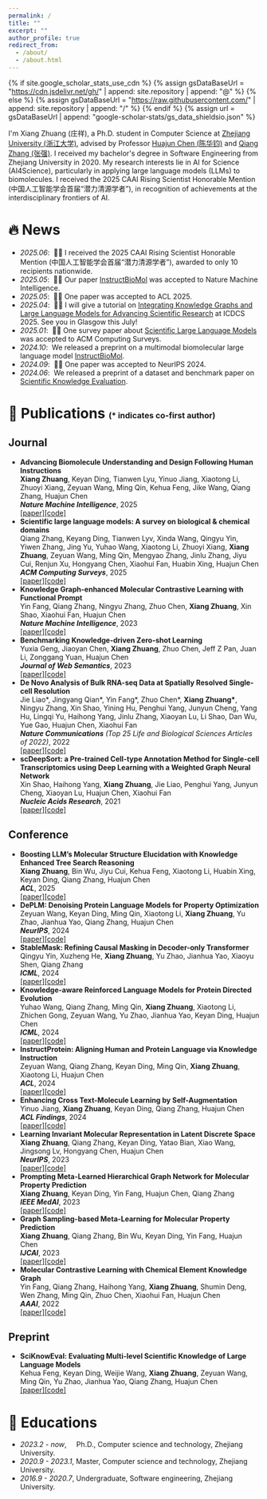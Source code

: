 ```yaml
---
permalink: /
title: ""
excerpt: ""
author_profile: true
redirect_from: 
  - /about/
  - /about.html
---
```


{% if site.google_scholar_stats_use_cdn %}
{% assign gsDataBaseUrl = "https://cdn.jsdelivr.net/gh/" | append: site.repository | append: "@" %}
{% else %}
{% assign gsDataBaseUrl = "https://raw.githubusercontent.com/" | append: site.repository | append: "/" %}
{% endif %}
{% assign url = gsDataBaseUrl | append: "google-scholar-stats/gs_data_shieldsio.json" %}

<span class='anchor' id='about-me'></span>

I'm Xiang Zhuang (庄祥), a Ph.D. student in Computer Science at [Zhejiang University (浙江大学)](https://www.zju.edu.cn/), advised by Professor [Huajun Chen (陈华钧)](https://person.zju.edu.cn/en/huajun) and [Qiang Zhang (张强)](https://person.zju.edu.cn/en/zhangqiang). I received my bachelor's degree in Software Engineering from Zhejiang University in 2020. My research interests lie in AI for Science (AI4Science), particularly in applying large language models (LLMs) to biomolecules. I received the 2025 CAAI Rising Scientist Honorable Mention (中国人工智能学会首届“潜力清源学者”), in recognition of achievements at the interdisciplinary frontiers of AI.



# 🔥 News
- *2025.06*: &nbsp;🎉🎉  I received the 2025 CAAI Rising Scientist Honorable Mention (中国人工智能学会首届“潜力清源学者”), awarded to only 10 recipients nationwide.
- *2025.05*: &nbsp;🎉🎉 Our paper [InstructBioMol](https://arxiv.org/abs/2410.07919) was accepted to Nature Machine Intelligence.
- *2025.05*: &nbsp;🎉🎉 One paper was accepted to ACL 2025.
- *2025.04*: &nbsp;🎉🎉 I will give a tutorial on [Integrating Knowledge Graphs and Large Language Models for Advancing Scientific Research](https://icdcs2025.icdcs.org/tutorial-integrating-knowledge-graphs-and-large-language-models-for-advancing-scientific-research/) at ICDCS 2025. See you in Glasgow this July!
- *2025.01*: &nbsp;🎉🎉 One survey paper about [Scientific Large Language Models](https://dl.acm.org/doi/10.1145/3715318) was accepted to ACM Computing Surveys.
- *2024.10*: &nbsp;We released a preprint on a multimodal biomolecular large language model [InstructBioMol](https://arxiv.org/abs/2410.07919).
- *2024.09*: &nbsp;🎉🎉 One paper was accepted to NeurIPS 2024.
- *2024.06*: &nbsp;We released a preprint of a dataset and benchmark paper on [Scientific Knowledge Evaluation](https://github.com/HICAI-ZJU/SciKnowEval).



# 📝 Publications <font size=3>(* indicates co-first author)</font>

<!-- <div class='paper-box'><div class='paper-box-image'><div><div class="badge">CVPR 2016</div><img src='images/500x300.png' alt="sym" width="100%"></div></div>
<div class='paper-box-text' markdown="1">

[Deep Residual Learning for Image Recognition](https://openaccess.thecvf.com/content_cvpr_2016/papers/He_Deep_Residual_Learning_CVPR_2016_paper.pdf)

**Kaiming He**, Xiangyu Zhang, Shaoqing Ren, Jian Sun

[**Project**](https://scholar.google.com/citations?view_op=view_citation&hl=zh-CN&user=DhtAFkwAAAAJ&citation_for_view=DhtAFkwAAAAJ:ALROH1vI_8AC) <strong><span class='show_paper_citations' data='DhtAFkwAAAAJ:ALROH1vI_8AC'></span></strong>
- Lorem ipsum dolor sit amet, consectetur adipiscing elit. Vivamus ornare aliquet ipsum, ac tempus justo dapibus sit amet. 
</div>
</div> -->


## Journal
- **Advancing Biomolecule Understanding and Design Following Human Instructions**<br>**Xiang Zhuang**, Keyan Ding, Tianwen Lyu, Yinuo Jiang, Xiaotong Li, Zhuoyi Xiang, Zeyuan Wang, Ming Qin, Kehua Feng, Jike Wang, Qiang Zhang, Huajun Chen<br>***Nature Machine Intelligence***, 2025<br>[\[paper\]](https://arxiv.org/abs/2410.07919)[\[code\]](https://github.com/HICAI-ZJU/InstructBioMol)
- **Scientific large language models: A survey on biological & chemical domains**<br>Qiang Zhang, Keyang Ding, Tianwen Lyv, Xinda Wang, Qingyu Yin, Yiwen Zhang, Jing Yu, Yuhao Wang, Xiaotong Li, Zhuoyi Xiang, **Xiang Zhuang**, Zeyuan Wang, Ming Qin, Mengyao Zhang, Jinlu Zhang, Jiyu Cui, Renjun Xu, Hongyang Chen, Xiaohui Fan, Huabin Xing, Huajun Chen<br>***ACM Computing Surveys***, 2025<br>[\[paper\]](https://dl.acm.org/doi/10.1145/3715318)[\[code\]](https://github.com/HICAI-ZJU/Scientific-LLM-Survey)
- **Knowledge Graph-enhanced Molecular Contrastive Learning with Functional Prompt**<br>Yin Fang, Qiang Zhang, Ningyu Zhang, Zhuo Chen, **Xiang Zhuang**, Xin Shao, Xiaohui Fan, Huajun Chen<br> ***Nature Machine Intelligence***, 2023<br>[\[paper\]](https://www.nature.com/articles/s42256-023-00654-0)[\[code\]](https://github.com/HICAI-ZJU/KANO)
- **Benchmarking Knowledge-driven Zero-shot Learning**<br>Yuxia Geng, Jiaoyan Chen, **Xiang Zhuang**, Zhuo Chen, Jeff Z Pan, Juan Li, Zonggang Yuan, Huajun Chen<br>***Journal of Web Semantics***, 2023<br>[\[paper\]](https://www.sciencedirect.com/science/article/pii/S1570826822000415)[\[code\]](https://github.com/China-UK-ZSL/Resources_for_KZSL)
- **De Novo Analysis of Bulk RNA-seq Data at Spatially Resolved Single-cell Resolution**<br>Jie Liao\*, Jingyang Qian\*, Yin Fang\*, Zhuo Chen\*, **Xiang Zhuang\***, Ningyu Zhang, Xin Shao, Yining Hu, Penghui Yang, Junyun Cheng, Yang Hu, Lingqi Yu, Haihong Yang, Jinlu Zhang, Xiaoyan Lu, Li Shao, Dan Wu, Yue Gao, Huajun Chen, Xiaohui Fan<br>***Nature Communications** (Top 25 Life and Biological Sciences Articles of 2022)*, 2022<br>[\[paper\]](https://www.nature.com/articles/s41467-022-34271-z)[\[code\]](https://github.com/ZJUFanLab/bulk2space)
- **scDeepSort: a Pre-trained Cell-type Annotation Method for Single-cell Transcriptomics using Deep Learning with a Weighted Graph Neural Network**<br>Xin Shao, Haihong Yang, **Xiang Zhuang**, Jie Liao, Penghui Yang, Junyun Cheng, Xiaoyan Lu, Huajun Chen, Xiaohui Fan<br>***Nucleic Acids Research***, 2021<br>[\[paper\]](https://academic.oup.com/nar/article/49/21/e122/6368052)[\[code\]](https://github.com/ZJUFanLab/scDeepSort)

## Conference
- **Boosting LLM’s Molecular Structure Elucidation with Knowledge Enhanced Tree Search Reasoning**<br>**Xiang Zhuang**, Bin Wu, Jiyu Cui, Kehua Feng, Xiaotong Li, Huabin Xing, Keyan Ding, Qiang Zhang, Huajun Chen<br> ***ACL***, 2025<br>[\[paper\]]()[\[code\]]()
- **DePLM: Denoising Protein Language Models for Property Optimization**<br>Zeyuan Wang, Keyan Ding, Ming Qin, Xiaotong Li, **Xiang Zhuang**, Yu Zhao, Jianhua Yao, Qiang Zhang, Huajun Chen<br> ***NeurIPS***, 2024<br>[\[paper\]](https://proceedings.neurips.cc/paper_files/paper/2024/file/89af8e4eb696738f2c9e589522968a09-Paper-Conference.pdf)[\[code\]]()
- **StableMask: Refining Causal Masking in Decoder-only Transformer**<br>Qingyu Yin, Xuzheng He, **Xiang Zhuang**, Yu Zhao, Jianhua Yao, Xiaoyu Shen, Qiang Zhang<br> ***ICML***, 2024<br>[\[paper\]](https://arxiv.org/abs/2402.04779)[\[code\]](https://github.com/MikaStars39/StableMask)
- **Knowledge-aware Reinforced Language Models for Protein Directed Evolution**<br>Yuhao Wang, Qiang Zhang, Ming Qin, **Xiang Zhuang**, Xiaotong Li, Zhichen Gong, Zeyuan Wang, Yu Zhao, Jianhua Yao, Keyan Ding, Huajun Chen<br> ***ICML***, 2024<br>[\[paper\]](https://openreview.net/forum?id=MikandLqtW)[\[code\]]()
- **InstructProtein: Aligning Human and Protein Language via Knowledge Instruction**<br>Zeyuan Wang, Qiang Zhang, Keyan Ding, Ming Qin, **Xiang Zhuang**, Xiaotong Li, Huajun Chen<br> ***ACL***, 2024<br>[\[paper\]](https://arxiv.org/abs/2310.03269)[\[code\]](https://github.com/HICAI-ZJU/InstructProtein)
- **Enhancing Cross Text-Molecule Learning by Self-Augmentation**<br>Yinuo Jiang, **Xiang Zhuang**, Keyan Ding, Qiang Zhang, Huajun Chen<br> ***ACL Findings***, 2024<br>[\[paper\]]()[\[code\]]()
- **Learning Invariant Molecular Representation in Latent Discrete Space**<br>**Xiang Zhuang**, Qiang Zhang, Keyan Ding, Yatao Bian, Xiao Wang, Jingsong Lv, Hongyang Chen, Huajun Chen<br> ***NeurIPS***, 2023<br>[\[paper\]](https://arxiv.org/abs/2310.14170)[\[code\]](https://github.com/HICAI-ZJU/iMoLD)
- **Prompting Meta-Learned Hierarchical Graph Network for Molecular Property Prediction**<br>**Xiang Zhuang**, Keyan Ding, Yin Fang, Huajun Chen, Qiang Zhang<br> ***IEEE MedAI***, 2023<br>[\[paper\]](https://ieeexplore.ieee.org/abstract/document/10403216/)[\[code\]]()
- **Graph Sampling-based Meta-Learning for Molecular Property Prediction**<br>**Xiang Zhuang**, Qiang Zhang, Bin Wu, Keyan Ding, Yin Fang, Huajun Chen<br> ***IJCAI***, 2023<br>[\[paper\]](https://arxiv.org/abs/2306.16780)[\[code\]](https://github.com/HICAI-ZJU/GS-Meta)
- **Molecular Contrastive Learning with Chemical Element Knowledge Graph**<br>Yin Fang, Qiang Zhang, Haihong Yang, **Xiang Zhuang**, Shumin Deng, Wen Zhang, Ming Qin, Zhuo Chen, Xiaohui Fan, Huajun Chen<br>***AAAI***, 2022<br>[\[paper\]](https://arxiv.org/abs/2112.00544)[\[code\]](https://github.com/ZJU-Fangyin/KCL)


## Preprint
- **SciKnowEval: Evaluating Multi-level Scientific Knowledge of Large Language Models**<br>Kehua Feng, Keyan Ding, Weijie Wang, **Xiang Zhuang**, Zeyuan Wang, Ming Qin, Yu Zhao, Jianhua Yao, Qiang Zhang, Huajun Chen<br>[\[paper\]](https://arxiv.org/abs/2406.09098)[\[code\]](https://github.com/HICAI-ZJU/SciKnowEval)

<!-- # 🎖 Honors and Awards
- *2021.10* Lorem ipsum dolor sit amet, consectetur adipiscing elit. Vivamus ornare aliquet ipsum, ac tempus justo dapibus sit amet. 
- *2021.09* Lorem ipsum dolor sit amet, consectetur adipiscing elit. Vivamus ornare aliquet ipsum, ac tempus justo dapibus sit amet.  -->

# 📖 Educations
- *2023.2 - now*, &nbsp;&nbsp;&nbsp;  Ph.D., Computer science and technology, Zhejiang University.
- *2020.9 - 2023.1*, Master, Computer science and technology, Zhejiang University.
- *2016.9 - 2020.7*, Undergraduate, Software engineering, Zhejiang University. 

<!-- # 💬 Invited Talks
- *2021.06*, Lorem ipsum dolor sit amet, consectetur adipiscing elit. Vivamus ornare aliquet ipsum, ac tempus justo dapibus sit amet. 
- *2021.03*, Lorem ipsum dolor sit amet, consectetur adipiscing elit. Vivamus ornare aliquet ipsum, ac tempus justo dapibus sit amet.  \| [\[video\]](https://github.com/)

# 💻 Internships
- *2019.05 - 2020.02*, [Lorem](https://github.com/), China. -->